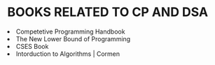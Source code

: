 # BOOKS RELATED TO CP AND DSA  
<li>
    Competetive Programming Handbook
</li>

<li>
    The New Lower Bound of Programming
</li>

<li>
    CSES Book
</li>

<li>
    Intorduction to Algorithms  | Cormen
</li>
